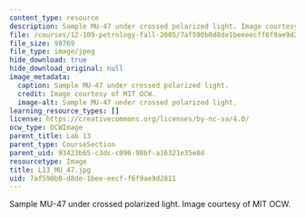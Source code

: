 ```yaml
---
content_type: resource
description: Sample MU-47 under crossed polarized light. Image courtesy of MIT OCW.
file: /courses/12-109-petrology-fall-2005/7af590b0d8de1beeeecff6f9ae9d2811_L13_MU_47.jpg
file_size: 99769
file_type: image/jpeg
hide_download: true
hide_download_original: null
image_metadata:
  caption: Sample MU-47 under crossed polarized light.
  credit: Image courtesy of MIT OCW.
  image-alt: Sample MU-47 under crossed polarized light.
learning_resource_types: []
license: https://creativecommons.org/licenses/by-nc-sa/4.0/
ocw_type: OCWImage
parent_title: Lab 13
parent_type: CourseSection
parent_uid: 93423b65-c3dc-c096-98bf-a16321e35e8d
resourcetype: Image
title: L13_MU_47.jpg
uid: 7af590b0-d8de-1bee-eecf-f6f9ae9d2811
---
```

Sample MU-47 under crossed polarized light. Image courtesy of MIT OCW.